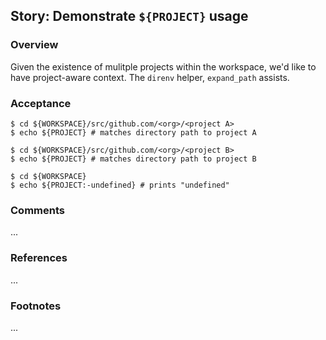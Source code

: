 ## Story: Demonstrate `${PROJECT}` usage

### Overview

Given the existence of mulitple projects within the workspace, we'd like to have project-aware context. The `direnv` helper, `expand_path` assists.

### Acceptance

```shell
$ cd ${WORKSPACE}/src/github.com/<org>/<project A>
$ echo ${PROJECT} # matches directory path to project A

$ cd ${WORKSPACE}/src/github.com/<org>/<project B>
$ echo ${PROJECT} # matches directory path to project B

$ cd ${WORKSPACE}
$ echo ${PROJECT:-undefined} # prints "undefined"
```



### Comments

...

### References

...

### Footnotes

...

